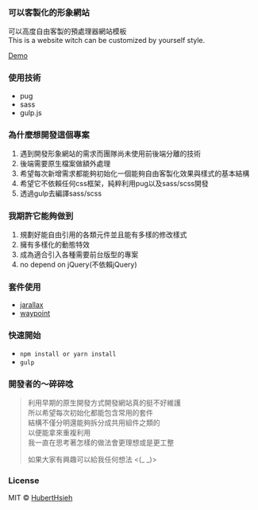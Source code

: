### 可以客製化的形象網站
可以高度自由客製的預處理器網站模板  
This is a website witch can be customized by yourself style.

[Demo](https://huberthsieh.github.io/official-website/public/)


### 使用技術
- pug
- sass
- gulp.js


### 為什麼想開發這個專案
1. 遇到開發形象網站的需求而團隊尚未使用前後端分離的技術
2. 後端需要原生檔案做額外處理
3. 希望每次新增需求都能夠初始化一個能夠自由客製化效果與樣式的基本結構
4. 希望它不依賴任何css框架，純粹利用pug以及sass/scss開發  
5. 透過gulp去編譯sass/scss


### 我期許它能夠做到  
1. 規劃好能自由引用的各類元件並且能有多樣的修改樣式  
2. 擁有多樣化的動態特效
3. 成為適合引入各種需要前台版型的專案
4. no depend on jQuery(不依賴jQuery)


### 套件使用
- [jarallax](https://github.com/nk-o/jarallax)
- [waypoint](https://github.com/imakewebthings/waypoints)


### 快速開始
- `npm install or yarn install`  
- `gulp`

### 開發者的～**碎碎唸**   
> 利用早期的原生開發方式開發網站真的挺不好維護  
> 所以希望每次初始化都能包含常用的套件    
> 結構不僅分明還能夠拆分成共用組件之類的    
> 以便能拿來重複利用  
> 我一直在思考著怎樣的做法會更理想或是更工整
>
> 如果大家有興趣可以給我任何想法 <(_ _)>


### License
MIT © [HubertHsieh](https://github.com/huberthsieh)
